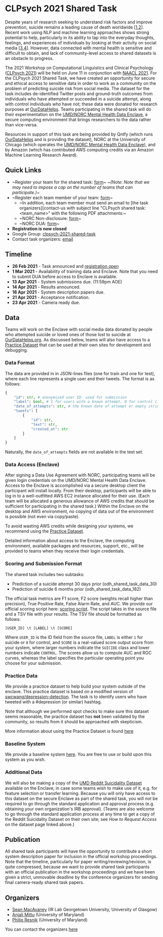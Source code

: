 # CLPsych 2021 Shared Task

Despite years of research seeking to understand risk factors and improve prevention, suicide remains a leading cause of death worldwide [[1][owid],[2][franklin2017]]. Recent work using NLP and machine learning approaches shows strong potential to help, particularly in its ability to tap into the everyday thoughts, feelings, and experiences of individuals by looking at their activity on social media [[3][coppersmith2018],[4][ophir2020]]. However, data connected with mental health is sensitive and difficult to obtain, and lack of community-level access to shared datasets is an obstacle to progress.

The 2021 Workshop on Computational Linguistics and Clinical Psychology ([CLPsych 2021](https://clpsych.org)) will be held on June 11 in conjunction with [NAACL 2021](https://2021.naacl.org/).
For the CLPsych 2021 Shared Task, we have created an opportunity for secure and ethical access to sensitive data in order to work as a community on the problem of predicting suicide risk from social media. The dataset for the task includes de-identified Twitter posts and ground-truth outcomes from individuals who have attempted or succeeded in a suicide attempt, along with control individuals who have not; these data were donated for research purposes at [OurDataHelps][odh]. Teams participating in the shared task will do their experimentation on the [UMD/NORC Mental Health Data Enclave](#data-access-enclave), a secure computing environment that brings researchers to the data rather than vice-versa.

Resources in support of this task are being provided by Qntfy (which runs [OurDataHelps][odh] and is providing the dataset), NORC at the University of Chicago (which operates the [UMD/NORC Mental Health Data Enclave](#data-access-enclave)), and by Amazon (which has contributed AWS computing credits via an Amazon Machine Learning Research Award). 

## Quick Links

 - ~Register your team for the shared task: [form][register]~
   ~*(Note: Note that we may need to impose a cap on the number of teams that can participate.)*~
 - ~Register each team member of your team: [form](https://docs.google.com/forms/d/e/1FAIpQLSe43xvI1pcPHjMIL28MeCp2IU7j02u_l_ljEmHl7A03tQsClA/viewform?usp=sf_link)~
   - ~In addition, each team member must send an email to [the task organizers][contact-us with subject line "CLPsych shared task: <team_name>" with the following PDF attachments:~
   - ~NORC Non-disclosure: [form](https://github.com/seanmacavaney/clpsych2021-shared-task/raw/main/clpsych2021_NORC_nondisclosure_agreement.pdf)~
   - ~NORC DUA: [form](https://raw.githubusercontent.com/seanmacavaney/clpsych2021-shared-task/main/norc_dua.pdf)~
 - **Registration is now closed**
 - Google Group: [clpsych-2021-shared-task][googlegroup]
 - Contact task organizers: [email][contact-us]
<!-- - Contact Enclave: ... TODO-->
<!-- - Submit results: ... TODO-->
<!-- - Submit system description paper: ... TODO-->

## Timeline

 - **26 Feb 2021** - Task announced and [registration open][register]
 -  **1 Mar 2021** - Availability of training data and Enclave.
                     Note that you need to submit DUA before access to
                     Enclave is available.
 - **13 Apr 2021** - System submissions due. (11:59pm AOE)
 - **14 Apr 2021** - Results announced.
 - **18 Apr 2021** - System description papers due.
 - **21 Apr 2021** - Acceptance notification.
 - **23 Apr 2021** - Camera ready due.

## Data

Teams will work on the Enclave with social media data donated by people who attempted suicide or loved ones of those lost to suicide at [OurDataHelps.org][odh]. As discussed below, teams will also have access to a [Practice Dataset](#practice-data) that can be used at their own sites for development and debugging.

### Data Format

The data are provided in in JSON-lines files (one for train and one for test), where 
each line represents a single user and their tweets. The format is as follows:

```python
{
	"id": str, # anonymized user ID- used for submission
	"label": bool, # 1 for users with a known attempt, 0 for control (in the practice dataset: true for depression hashtag, false for control)
	"date_of_attempts": str, # the known date of attempt or empty string if no attempt
	"tweets": [
		{
			"id": str,
			"text": str,
			"created_at": str
		}
	]
}
```

Naturally, the `date_of_attempts` fields are not available in
the test set.

### Data Access (Enclave)

After signing a Data Use Agreement with NORC, participating teams will be given login credentials on the UMD/NORC Mental Health Data Enclave. Access to the Enclave is accomplished via a secure desktop client the participant will install locally. From their desktop, participants will be able to log in to a well-outfitted AWS EC2 instance allocated for their use. (Each team will be allocated a generous allowance of AWS credits that should be sufficient for participating in the shared task.) Within the Enclave on the desktop and AWS environment, no copying of data out of the environment is possible (not even via copy/paste). 

To avoid wasting AWS credits while designing your systems, we recommend
using the [Practice Dataset](#practice-data).

Detailed information about access to the Enclave, the computing environment, available packages and resources, support, etc., will be provided to teams when they receive their login credentials. 


### Scoring and Submission Format

The shared task includes two subtasks: 

 - Prediction of a suicide attempt 30 days prior (odh_shared_task_data_30)
 - Prediction of suicide 6 months prior (odh_shared_task_data_182)

The official task metrics are F1 score, F2 score (weights recall higher than
precision), True Positive Rate, False Alarm Rate, and AUC. We provide our
official scoring script here: [scoring script][score-script]. The script
takes in the source file and a TSV file with your results. The TSV file
should be formatted as follows:

```
[USER_ID] \t [LABEL] \t [SCORE]
```

Where `USER_ID` is the ID field from the source file, `LABEL` is either `1` for suicide
or `0` for control, and `SCORE` is a real-valued score output score from your system,
where larger numbers indicate the `SUICIDE` class and lower numbers indicate
`CONTROL`. The scores allow us to compute AUC and ROC curves, whereas the
label specifies the particular operating point you choose for your submission.



### Practice Data

We provide a practice dataset to help build your system outside of the enclave. This
practice dataset is based on a modified version of [swcwang/depression-detection][dd].
The task is to identify users who have tweeted with a #depression (or similar) hashtag.

Note that although we performed spot checks to make sure this dataset seems reasonable,
the practice dataset has **not** been validated by the community, so results from it
should be approached with skepticism.

More information about using the Practice Dataset is found [here](https://github.com/seanmacavaney/clpsych2021-shared-task/tree/main/practice-dataset)

### Baseline System

We provide a baseline system [here][baseline]. You are free to use or build
upon this system as you wish.

### Additional Data

We will also be making a copy of the [UMD Reddit Suicidality Dataset][umdreddit] available on the Enclave, in case some teams wish to make use of it, e.g. for feature selection or transfer learning. Because you will only have access to this dataset on the secure Enclave as part of the shared task, you will *not* be required to go through the standard application and approval process (e.g. obtaining your own organization's IRB approval). (Teams are also welcome to go through the standard application process at any time to get a copy of the Reddit Suicidality Dataset on their own site; see *How to Request Access* on the dataset page linked above.)

## Publication

All shared task participants will have the opportunity to contribute a short
system description paper for inclusion in the official workshop proceedings. Note that the
timeline, particularly for paper writing/reviewing/revision, is quite
compressed, because we want to provide shared task participants with an
official publication in the workshop proceedings and we have been given a
strict, unmovable deadline by the conference organizers for sending final
camera-ready shared task papers.

## Organizers

 - [Sean MacAvaney](https://macavaney.us/) (IR Lab Georgetown University, University of Glasgow)
 - [Anjali Mittu](https://anjali.mittudev.com/) (University of Maryland)
 - [Philip Resnik](http://users.umiacs.umd.edu/~resnik/) (University of Maryland)

You can contact the organizers [here][contact-us]


[contact-us]: mailto:clpsych-2021-shared-task-organizers@googlegroups.com
[owid]: https://ourworldindata.org/suicide
[odh]: https://ourdatahelps.org/
[register]: https://forms.gle/A9S5Qq7UcDY8CEMp9
[dd]: https://github.com/swcwang/depression-detection
[score-script]: https://github.com/anjmittu/clpsych2021-shared-task-baseline/blob/master/risk_model/evaluation.py
[baseline]: https://github.com/anjmittu/clpsych2021-shared-task-baseline
[googlegroup]: https://groups.google.com/g/clpsych-2021-shared-task
[franklin2017]: https://nocklab.fas.harvard.edu/files/nocklab/files/franklin_2016_riskfactors_metaanal50_psychbull.pdf
[coppersmith2018]: https://search.proquest.com/docview/2168011772
[ophir2020]: https://www.nature.com/articles/s41598-020-73917-0
[umdreddit]:https://umiacs.umd.edu/~resnik/umd_reddit_suicidality_dataset.html
